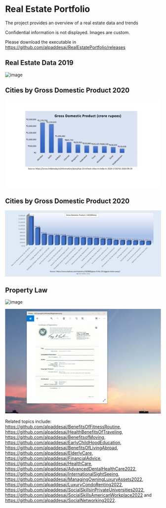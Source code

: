 # Real Estate Portfolio

The project provides an overview of a real estate data and trends

Confidential information is not displayed. Images are custom.

Please download the executable in https://github.com/alpaddesai/RealEstatePortfolio/releases

## Real Estate Data 2019
![image](RealEstateImage.png)

## Cities by Gross Domestic Product 2020
![image](Indian_cities_GDP_2020.jpg)

## Cities by Gross Domestic Product 2020
![image](GrossDomesticProduct.png)

## Property Law 
![image](propertylaw_UK.jpg)

![image](USCopyrightCertificate.png)

Related topics include: https://github.com/alpaddesai/BenefitsOfFitnessRoutine, https://github.com/alpaddesai/HealthBenefitsOfTraveling, https://github.com/alpaddesai/BenefitsofMoving, https://github.com/alpaddesai/EarlyChildHoodEducation, https://github.com/alpaddesai/BenefitsOfLivingAbroad, https://github.com/alpaddesai/ElderlyCare, https://github.com/alpaddesai/FinancialAdvice,  https://github.com/alpaddesai/HealthCare, https://github.com/alpaddesai/AdvancedDentalHealthCare2022, https://github.com/alpaddesai/InternationalSightSeeing, https://github.com/alpaddesai/ManagingOwningLuxuryAssets2022, https://github.com/alpaddesai/LuxuryCondoRenting2022, https://github.com/alpaddesai/SocialSkillsinPrivateUniversities2022, https://github.com/alpaddesai/SocialSkillsAmericanWorkplace2022 and https://github.com/alpaddesai/SocialNetworking2022.
